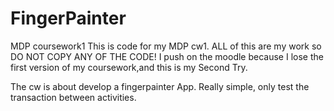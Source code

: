 # FingerPainter
MDP coursework1
This is code for my MDP cw1.
ALL of this are my work so DO NOT COPY ANY OF THE CODE!
I push on the moodle because I lose the first version of my coursework,and this is my Second Try.

The cw is about develop a fingerpainter App. Really simple, only test the transaction between activities.
